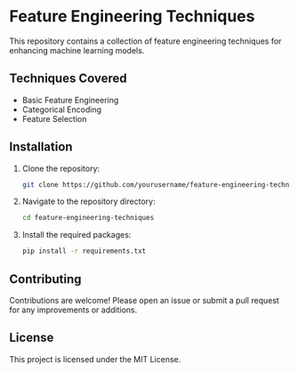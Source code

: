 # Feature Engineering Techniques

This repository contains a collection of feature engineering techniques for enhancing machine learning models.

## Techniques Covered
- Basic Feature Engineering
- Categorical Encoding
- Feature Selection

## Installation
1. Clone the repository:
    ```bash
    git clone https://github.com/yourusername/feature-engineering-techniques.git
    ```
2. Navigate to the repository directory:
    ```bash
    cd feature-engineering-techniques
    ```
3. Install the required packages:
    ```bash
    pip install -r requirements.txt
    ```

## Contributing
Contributions are welcome! Please open an issue or submit a pull request for any improvements or additions.

## License
This project is licensed under the MIT License.
